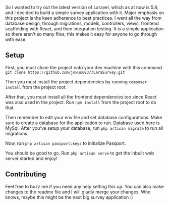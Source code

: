 So I wanted to try out the latest version of Laravel, which as at now is 5.8, and I decided to build a simple survey application with it.
Major emphasis on this project is the keen adherence to best practices. I went all the way from database design, through migrations, models, controllers, views, frontend scaffolding with React, and then integration testing. It is a simple application so there aren't so many files; this makes it easy for anyone to go through with ease.

## Setup
First, you must clone the project onto your dev machine with this command
``git clone https://github.com/jowusu837/LaraSurvey.git``

Then you must install the project dependencies by running ``composer install`` from the project root.

After that, you must install all the frontend dependencies too since React was also used in the project. Run ``npm install`` from the project root to do that.

Then remember to edit your env file and set database configurations. Make sure to create a database for the application to run. Database used here is MySql. After you've setup your database, run ``php artisan migrate`` to run all migrations.

Now, run ``php artisan passport:keys`` to initialize Passport.

You should be good to go. Run ``php artisan serve`` to get the inbuilt web server started and enjoy!


## Contributing
Feel free to buzz me if you need any help setting this up. You can also make changes to the readme file and I will gladly merge your changes. Who knows, maybe this might be the next big survey application :)

